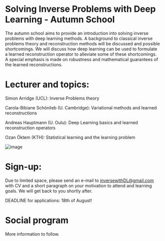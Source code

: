# Solving Inverse Problems with Deep Learning - Autumn School

The autumn school aims to provide an introduction into solving inverse problems with deep learning methods. A background to classical inverse problems theory and reconstruction methods will be discussed and possible shortcomings. We will discuss how deep learning can be used to formulate a learned reconstruction operator to alleviate some of these shortcomings. A special emphasis is made on robustness and mathematical guarantees of the learned reconstructions. 

# Lecturer and topics: 
Simon Arridge (UCL):			        Inverse Problems theory

Carola-Bibiane Schönlieb (U. Cambridge): 	Variational methods and learned reconstructions

Andreas Hauptmann (U. Oulu): 		      Deep Learning basics and learned reconstruction operators

Ozan Öktem (KTH): 			          Statistical learning and the learning problem


![image](https://github.com/inversewithDL/autumnschool/assets/138695100/a8ecfcbf-e629-40c0-a9c1-61512c045c32)


# Sign-up:

Due to limited space, please send an e-mail to inversewithDL@gmail.com with CV and a short paragraph on your motivation to attend and learning goals.
We will get back to you shortly after.

DEADLINE for applications: 18th of August!

# Social program

More information to follow.
